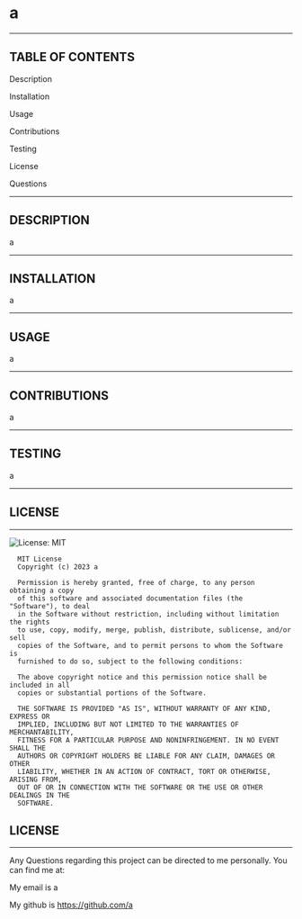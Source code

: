 # a

--- 

## TABLE OF CONTENTS 

Description 

Installation 

Usage 

Contributions 

Testing

License 

Questions 

---

## DESCRIPTION

a

---

## INSTALLATION 

a

---

## USAGE

a

---

## CONTRIBUTIONS

a

---

## TESTING

a

---

## LICENSE 

--- 

![License: MIT](https://img.shields.io/badge/License-MIT-yellow.svg)
      
      MIT License
      Copyright (c) 2023 a
      
      Permission is hereby granted, free of charge, to any person obtaining a copy
      of this software and associated documentation files (the "Software"), to deal
      in the Software without restriction, including without limitation the rights
      to use, copy, modify, merge, publish, distribute, sublicense, and/or sell
      copies of the Software, and to permit persons to whom the Software is
      furnished to do so, subject to the following conditions:
      
      The above copyright notice and this permission notice shall be included in all
      copies or substantial portions of the Software.
      
      THE SOFTWARE IS PROVIDED "AS IS", WITHOUT WARRANTY OF ANY KIND, EXPRESS OR
      IMPLIED, INCLUDING BUT NOT LIMITED TO THE WARRANTIES OF MERCHANTABILITY,
      FITNESS FOR A PARTICULAR PURPOSE AND NONINFRINGEMENT. IN NO EVENT SHALL THE
      AUTHORS OR COPYRIGHT HOLDERS BE LIABLE FOR ANY CLAIM, DAMAGES OR OTHER
      LIABILITY, WHETHER IN AN ACTION OF CONTRACT, TORT OR OTHERWISE, ARISING FROM,
      OUT OF OR IN CONNECTION WITH THE SOFTWARE OR THE USE OR OTHER DEALINGS IN THE
      SOFTWARE.
      

## LICENSE 

--- 

Any Questions regarding this project can be directed to me personally. You can find me at: 

My email is a 

My github is https://github.com/a